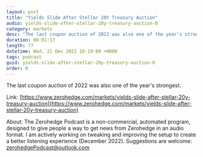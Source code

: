 ```yaml
---
layout: post
title: "Yields Slide After Stellar 20Y Treasury Auction"
audio: yields-slide-after-stellar-20y-treasury-auction-0
category: markets
desc: "The last coupon auction of 2022 was also one of the year's strongest."
duration: 00:01:17
length: 77
datetime: Wed, 21 Dec 2022 18:19:00 +0000
tags: podcast
guid: yields-slide-after-stellar-20y-treasury-auction-0
order: 0
---
```

The last coupon auction of 2022 was also one of the year's strongest.

Link: [https://www.zerohedge.com/markets/yields-slide-after-stellar-20y-treasury-auction](https://www.zerohedge.com/markets/yields-slide-after-stellar-20y-treasury-auction)

About: The Zerohedge Podcast is a non-commercial, automated program, designed to give people a way to get news from Zerohedge in an audio format.  I am actively working on tweaking and improving the setup to create a better listening experience (December 2022).  Suggestions are welcome: [zerohedgePodcast@outlook.com](mailto:zerohedgePodcast@outlook.com)